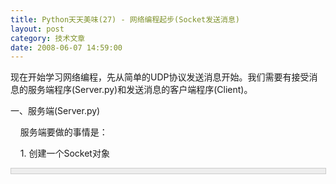 ```yaml
---
title: Python天天美味(27) - 网络编程起步(Socket发送消息)
layout: post
category: 技术文章
date: 2008-06-07 14:59:00
---
```


现在开始学习网络编程，先从简单的UDP协议发送消息开始。我们需要有接受消息的服务端程序(Server.py)和发送消息的客户端程序(Client)。

一、服务端(Server.py)

&nbsp;&nbsp;&nbsp; 服务端要做的事情是：

&nbsp;&nbsp;&nbsp; 1. 创建一个Socket对象

<div style="border: 1px solid #cccccc; padding: 4px 5px 4px 4px; background-color: #eeeeee; font-size: 13px; width: 98%;"><!--

Code highlighting produced by Actipro CodeHighlighter (freeware)

http://www.CodeHighlighter.com/

-->![](http://www.cnblogs.com/Images/OutliningIndicators/None.gif)<span style="color: #0000ff;">import</span><span style="color: #000000;">&nbsp;socket

![](http://www.cnblogs.com/Images/OutliningIndicators/None.gif)s&nbsp;</span><span style="color: #000000;">=</span><span style="color: #000000;">&nbsp;socket.socket(socket.AF_INET,&nbsp;socket.SOCK_DGRAM)</span></div>
&nbsp;&nbsp;&nbsp; 2. 绑定一个端口

<div style="border: 1px solid #cccccc; padding: 4px 5px 4px 4px; background-color: #eeeeee; font-size: 13px; width: 98%;"><!--

Code highlighting produced by Actipro CodeHighlighter (freeware)

http://www.CodeHighlighter.com/

-->![](http://www.cnblogs.com/Images/OutliningIndicators/None.gif)<span style="color: #000000;">s.bind((</span><span style="color: #800000;">""</span><span style="color: #000000;">,&nbsp;</span><span style="color: #000000;">8081</span><span style="color: #000000;">))</span></div>
&nbsp;&nbsp;&nbsp; 3. 接受来自客户端的消息

<div style="border: 1px solid #cccccc; padding: 4px 5px 4px 4px; background-color: #eeeeee; font-size: 13px; width: 98%;"><!--

Code highlighting produced by Actipro CodeHighlighter (freeware)

http://www.CodeHighlighter.com/

-->![](http://www.cnblogs.com/Images/OutliningIndicators/None.gif)<span style="color: #0000ff;">while</span><span style="color: #000000;">&nbsp;True:

![](http://www.cnblogs.com/Images/OutliningIndicators/None.gif)&nbsp;&nbsp;&nbsp;&nbsp;</span><span style="color: #008000;">#</span><span style="color: #008000;">&nbsp;Receive&nbsp;up&nbsp;to&nbsp;1,024&nbsp;bytes&nbsp;in&nbsp;a&nbsp;datagram</span><span style="color: #008000;">

![](http://www.cnblogs.com/Images/OutliningIndicators/None.gif)</span><span style="color: #000000;">&nbsp;&nbsp;&nbsp;&nbsp;data,&nbsp;addr&nbsp;</span><span style="color: #000000;">=</span><span style="color: #000000;">&nbsp;s.recvfrom(</span><span style="color: #000000;">1024</span><span style="color: #000000;">)

![](http://www.cnblogs.com/Images/OutliningIndicators/None.gif)&nbsp;&nbsp;&nbsp;&nbsp;</span><span style="color: #0000ff;">print</span><span style="color: #000000;">&nbsp;</span><span style="color: #800000;">"</span><span style="color: #800000;">Received:</span><span style="color: #800000;">"</span><span style="color: #000000;">,&nbsp;data,&nbsp;</span><span style="color: #800000;">"</span><span style="color: #800000;">from</span><span style="color: #800000;">"</span><span style="color: #000000;">,&nbsp;addr</span></div>
二、客户端(Client.py)

&nbsp;&nbsp;&nbsp; 客户端要做的事情是：

&nbsp;&nbsp;&nbsp; 1. 创建一个Socket对象。

<div style="border: 1px solid #cccccc; padding: 4px 5px 4px 4px; background-color: #eeeeee; font-size: 13px; width: 98%;"><!--

Code highlighting produced by Actipro CodeHighlighter (freeware)

http://www.CodeHighlighter.com/

-->![](http://www.cnblogs.com/Images/OutliningIndicators/None.gif)<span style="color: #0000ff;">import</span><span style="color: #000000;">&nbsp;socket

![](http://www.cnblogs.com/Images/OutliningIndicators/None.gif)s&nbsp;</span><span style="color: #000000;">=</span><span style="color: #000000;">&nbsp;socket.socket(socket.AF_INET,&nbsp;socket.SOCK_DGRAM)</span></div>
&nbsp;&nbsp;&nbsp; 2. 向某个服务器的指定的端口发送消息。由于使用UDP，如果服务器端未接收到将会丢弃数据包。

<div style="border: 1px solid #cccccc; padding: 4px 5px 4px 4px; background-color: #eeeeee; font-size: 13px; width: 98%;"><!--

Code highlighting produced by Actipro CodeHighlighter (freeware)

http://www.CodeHighlighter.com/

-->![](http://www.cnblogs.com/Images/OutliningIndicators/None.gif)<span style="color: #000000;">port&nbsp;</span><span style="color: #000000;">=</span><span style="color: #000000;">&nbsp;</span><span style="color: #000000;">8081</span><span style="color: #000000;">

![](http://www.cnblogs.com/Images/OutliningIndicators/None.gif)host&nbsp;</span><span style="color: #000000;">=</span><span style="color: #000000;">&nbsp;</span><span style="color: #800000;">"</span><span style="color: #800000;">localhost</span><span style="color: #800000;">"</span><span style="color: #000000;">

![](http://www.cnblogs.com/Images/OutliningIndicators/None.gif)</span><span style="color: #0000ff;">while</span><span style="color: #000000;">&nbsp;True:

![](http://www.cnblogs.com/Images/OutliningIndicators/None.gif)&nbsp;&nbsp;&nbsp;&nbsp;msg&nbsp;</span><span style="color: #000000;">=</span><span style="color: #000000;">&nbsp;raw_input()

![](http://www.cnblogs.com/Images/OutliningIndicators/None.gif)&nbsp;&nbsp;&nbsp;&nbsp;s.sendto(msg,&nbsp;(host,&nbsp;port))</span></div>
三、运行试试

![](http://images.cnblogs.com/cnblogs_com/coderzh/SocketPic.jpg)

#### [Python  天天美味系列（总）](http://www.cnblogs.com/coderzh/archive/2008/07/08/pythoncookbook.html)

[Python    天天美味(25) - 深入理解yield](http://www.cnblogs.com/coderzh/archive/2008/05/18/1202040.html) &nbsp;
  
[Python    天天美味(26) - __getattr__与__setattr__](http://www.cnblogs.com/coderzh/archive/2008/05/25/1206931.html) &nbsp;
  
[Python    天天美味(27) - 网络编程起步(Socket发送消息)](http://www.cnblogs.com/coderzh/archive/2008/06/07/1215607.html) &nbsp;
  
[Python    天天美味(28) - urlopen](http://www.cnblogs.com/coderzh/archive/2008/06/07/1215657.html)&nbsp;&nbsp; &nbsp;
  
[Python    天天美味(29) - 调用VC++的动态链接库(DLL)](http://www.cnblogs.com/coderzh/archive/2008/07/23/1249919.html)&nbsp;

